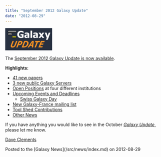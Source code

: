 ```yaml
---
title: "September 2012 Galaxy Update"
date: "2012-08-29"
---
```


<div class='right'><a href='/src/galaxy-updates/2012-09/index.md'><img src="/src/images/logos/GalaxyUpdate200.png" alt="September 2012 Galaxy Update" width=150 /></a></div>

The [September 2012 Galaxy Update is now available](/src/galaxy-updates/2012-09/index.md). 

**Highlights:**

* [41 new papers](/src/galaxy-updates/2012-09/index.md#new-papers)
* [3 new public Galaxy Servers](/src/galaxy-updates/2012-09/index.md#new-public-servers) 
* [Open Positions](/src/galaxy-updates/2012-09/index.md#whos-hiring) at four different institutions
* [Upcoming Events and Deadlines](/src/galaxy-updates/2012-09/index.md#upcoming-events-and-deadlines)
  * [Swiss Galaxy Day](/src/galaxy-updates/2012-09/index.md#swiss-galaxy-day)
* [New Galaxy-France mailing list](/src/galaxy-updates/2012-09/index.md#new-galaxy-france-mailing-list)
* [Tool Shed Contributions](/src/galaxy-updates/2012-09/index.md#toolshed-contributions)
* [Other News](/src/galaxy-updates/2012-09/index.md#other-news)

If you have anything you would like to see in the October *[Galaxy Update](/src/galaxy-updates/index.md)*, please let me know.

[Dave Clements](/src/people/dave-clements/index.md)

<div class='newsItemFooter'>Posted to the [Galaxy News](/src/news/index.md) on 2012-08-29 </div>

